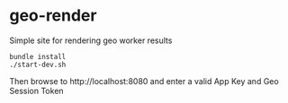 geo-render
==========

Simple site for rendering geo worker results

    bundle install
    ./start-dev.sh
   
Then browse to http://localhost:8080 and enter a valid App Key and Geo Session Token
